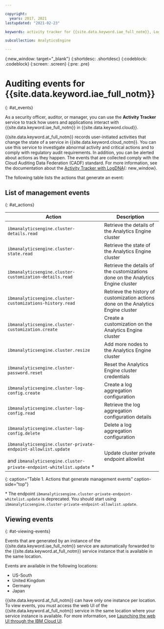 ```yaml
---

copyright:
  years: 2017, 2021
lastupdated: "2021-02-23"

keywords: activity tracker for {{site.data.keyword.iae_full_notm}}, LogDNA for {{site.data.keyword.iae_full_notm}}, {{site.data.keyword.iae_full_notm}} events, {{site.data.keyword.iae_full_notm}} security, audit logs for {{site.data.keyword.iae_full_notm}}, viewing {{site.data.keyword.iae_full_notm}} events, {{site.data.keyword.iae_full_notm}} events

subcollection: AnalyticsEngine

---
```


{:new_window: target="_blank"}
{:shortdesc: .shortdesc}
{:codeblock: .codeblock}
{:screen: .screen}
{:pre: .pre}

# Auditing events for {{site.data.keyword.iae_full_notm}}
{: #at_events}

As a security officer, auditor, or manager, you can use the **Activity Tracker** service to track how users and applications interact with {{site.data.keyword.iae_full_notm}} in {{site.data.keyword.cloud}}.

{{site.data.keyword.at_full_notm}} records user-initiated activities that change the state of a service in {{site.data.keyword.cloud_notm}}. You can use this service to investigate abnormal activity and critical actions and to comply with regulatory audit requirements. In addition, you can be alerted about actions as they happen. The events that are collected comply with the Cloud Auditing Data Federation (CADF) standard. For more information, see the documentation about the [Activity Tracker with LogDNA](/docs/Activity-Tracker-with-LogDNA?topic=Activity-Tracker-with-LogDNA-getting-started#getting-started){: new_window}.


The following table lists the actions that generate an event:

## List of management events
{: #at_actions}

| Action                                                    | Description      |
|-----------------------------------------------------------|------------------|
| `ibmanalyticsengine.cluster-details.read`                 | Retrieve the details of the Analytics Engine cluster |
| `ibmanalyticsengine.cluster-state.read`                   | Retrieve the state of the Analytics Engine cluster   |
| `ibmanalyticsengine.cluster-customization-details.read`   | Retrieve the details of the customizations done on the Analytics Engine cluster |
| `ibmanalyticsengine.cluster-customizations-history.read`  | Retrieve the history of customization actions done on the Analytics Engine cluster |
| `ibmanalyticsengine.cluster-customization.create`         | Create a customization on the Analytics Engine cluster |
| `ibmanalyticsengine.cluster.resize`                       | Add more nodes to the Analytics Engine cluster |
| `ibmanalyticsengine.cluster-password.reset`               | Reset the Analytics Engine cluster credentials |
| `ibmanalyticsengine.cluster-log-config.create`            | Create a log aggregation configuration |
| `ibmanalyticsengine.cluster-log-config.read`              | Retrieve the log aggregation configuration details |
| `ibmanalyticsengine.cluster-log-config.delete`            | Delete a log aggregation configuration |
| `ibmanalyticsengine.cluster-private-endpoint-allowlist.update` <br/> <br/>and  `ibmanalyticsengine.cluster-private-endpoint-whitelist.update` &#42; | Update cluster private endpoint allowlist |
{: caption="Table 1. Actions that generate management events" caption-side="top"}

&#42; The endpoint `ibmanalyticsengine.cluster-private-endpoint-whitelist.update` is deprecated. You should start using `ibmanalyticsengine.cluster-private-endpoint-allowlist.update`.


## Viewing events
{: #at-viewing-events}

Events that are generated by an instance of the {{site.data.keyword.iae_full_notm}} service are automatically forwarded to the {{site.data.keyword.at_full_notm}} service instance that is available in the same location.

Events are available in the following locations:
* US-South
* United Kingdom
* Germany
* Japan

{{site.data.keyword.at_full_notm}} can have only one instance per location. To view events, you must access the web UI of the {{site.data.keyword.at_full_notm}} service in the same location where your service instance is available. For more information, see [Launching the web UI through the IBM Cloud UI](/docs/Activity-Tracker-with-LogDNA?topic=Activity-Tracker-with-LogDNA-launch#launch_cloud_ui).
